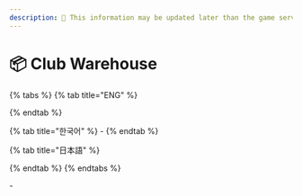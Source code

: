 ```yaml
---
description: 🛑 This information may be updated later than the game server data.
---
```


# 📦 Club Warehouse

{% tabs %}
{% tab title="ENG" %}

{% endtab %}

{% tab title="한국어" %}
\-
{% endtab %}

{% tab title="日本語" %}

{% endtab %}
{% endtabs %}

\-
